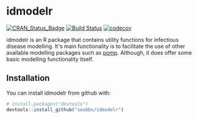 
<!-- README.md is generated from README.Rmd. Please edit that file -->
idmodelr
========

[![CRAN\_Status\_Badge](http://www.r-pkg.org/badges/version/idmodelr)](https://cran.r-project.org/package=idmodelr) [![Build Status](https://travis-ci.org/seabbs/idmodelr.svg?token=napHgofvLGcDytsExcjp&branch=master)](https://travis-ci.org/seabbs/idmodelr) [![codecov](https://codecov.io/gh/seabbs/idmodelr/branch/master/graph/badge.svg)](https://codecov.io/gh/seabbs/idmodelr)

idmodelr is an R package that contains utility functions for infectious disease modelling. It's main functionality is to facilitate the use of other available modelling packages such as [pomp](http://kingaa.github.io/pomp/). Although, it does offer some basic modelling functionality itself.

Installation
------------

You can install idmodelr from github with:

``` r
# install.packages("devtools")
devtools::install_github("seabbs/idmodelr")
```

